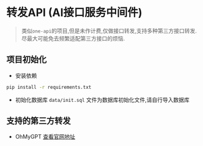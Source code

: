# 转发API (AI接口服务中间件)
> 类似`one-api`的项目,但是未作计费,仅做接口转发,支持多种第三方接口转发. 尽最大可能免去频繁适配第三方接口的烦恼.

## 项目初始化

- 安装依赖
```bash
pip install -r requirements.txt
```

- 初始化数据库
`data/init.sql` 文件为数据库初始化文件,请自行导入数据库

## 支持的第三方转发
- OhMyGPT [查看官网地址](https://www.ohmygpt.com/)
